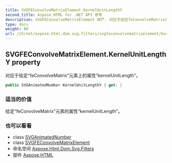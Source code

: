 ```yaml
---
title: SVGFEConvolveMatrixElement.KernelUnitLengthY
second_title: Aspose.HTML for .NET API 参考
description: SVGFEConvolveMatrixElement 财产. 对应于给定feConvolveMatrix元素上的属性kernelUnitLength
type: docs
weight: 80
url: /zh/net/aspose.html.dom.svg.filters/svgfeconvolvematrixelement/kernelunitlengthy/
---
```

## SVGFEConvolveMatrixElement.KernelUnitLengthY property

对应于给定“feConvolveMatrix”元素上的属性“kernelUnitLength”。

```csharp
public SVGAnimatedNumber KernelUnitLengthY { get; }
```

### 适当的价值

给定“feConvolveMatrix”元素的属性“kernelUnitLength”。

### 也可以看看

* class [SVGAnimatedNumber](../../../aspose.html.dom.svg.datatypes/svganimatednumber/)
* class [SVGFEConvolveMatrixElement](../)
* 命名空间 [Aspose.Html.Dom.Svg.Filters](../../svgfeconvolvematrixelement/)
* 部件 [Aspose.HTML](../../../)


